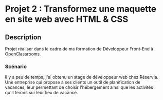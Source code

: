 # Projet 2 : Transformez une maquette en site web avec HTML & CSS

## Description

Projet réaliser dans le cadre de ma formation de Développeur Front-End à OpenClassrooms.

### Scénario

Il y a peu de temps, j'ai obtenu un stage de développeur web chez Réservia. Une entreprise qui propose à ses clients un outil de planification de vacances, leur permettant de choisir l'hébergement ainsi que les activités qu'il ferons sur leur lieu de vacance.


